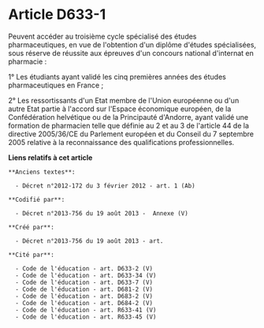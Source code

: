 # Article D633-1

Peuvent accéder au troisième cycle spécialisé des études pharmaceutiques, en vue de l'obtention d'un diplôme d'études
spécialisées, sous réserve de réussite aux épreuves d'un concours national d'internat en pharmacie :

1° Les étudiants ayant validé les cinq premières années des études pharmaceutiques en France ;

2° Les ressortissants d'un Etat membre de l'Union européenne ou d'un autre Etat partie à l'accord sur l'Espace économique
européen, de la Confédération helvétique ou de la Principauté d'Andorre, ayant validé une formation de pharmacien telle que
définie au 2 et au 3 de l'article 44 de la directive 2005/36/CE du Parlement européen et du Conseil du 7 septembre 2005
relative à la reconnaissance des qualifications professionnelles.

**Liens relatifs à cet article**

	**Anciens textes**:

	  - Décret n°2012-172 du 3 février 2012 - art. 1 (Ab)

	**Codifié par**:

	  - Décret n°2013-756 du 19 août 2013 -  Annexe (V)

	**Créé par**:

	  - Décret n°2013-756 du 19 août 2013 - art.

	**Cité par**:

	  - Code de l'éducation - art. D633-2 (V)
	  - Code de l'éducation - art. D633-34 (V)
	  - Code de l'éducation - art. D633-7 (V)
	  - Code de l'éducation - art. D681-2 (V)
	  - Code de l'éducation - art. D683-2 (V)
	  - Code de l'éducation - art. D684-2 (V)
	  - Code de l'éducation - art. R633-41 (V)
	  - Code de l'éducation - art. R633-45 (V)
